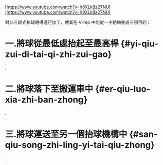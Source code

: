   


​[https://www.youtube.com/watch?v=h8XLkBz27NU](https://www.youtube.com/watch?v=h8XLkBz27NU)​

對此三段式抬球機構進行加工，使其在 V-rep 中能從一主動軸完成三項目的：

# 一.將球從最低處抬起至最高桿 {#yi-qiu-zui-di-tai-qi-zhi-zui-gao}

.

# 二.將球落下至搬運車中 {#er-qiu-luo-xia-zhi-ban-zhong}

.

# 三.將球運送至另一個抬球機構中 {#san-qiu-song-zhi-ling-yi-tai-qiu-zhong}

.

